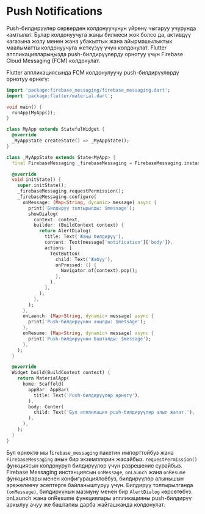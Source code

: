# Push Notifications
Push-билдирүүлөр серверден колдонуучунун үйрөнү чыгаруу учурунда камтылат. Булар колдонуучуга жаңы билмеси жок болсо да, активдүү кагазына жолу менен жана убакыттык жана айырмашылыктык маалыматты колдонуучуга жеткүзүү үчүн колдонулат. Flutter аппликацияларыңызда push-билдирүүлөрдү орнотуу үчүн Firebase Cloud Messaging (FCM) колдонулат.

Flutter аппликациясында FCM колдонулуучу push-билдирүүлөрдү орнотуу өрнөгү:
```dart
import 'package:firebase_messaging/firebase_messaging.dart';
import 'package:flutter/material.dart';

void main() {
  runApp(MyApp());
}

class MyApp extends StatefulWidget {
  @override
  _MyAppState createState() => _MyAppState();
}

class _MyAppState extends State<MyApp> {
  final FirebaseMessaging _firebaseMessaging = FirebaseMessaging.instance;

  @override
  void initState() {
    super.initState();
    _firebaseMessaging.requestPermission();
    _firebaseMessaging.configure(
      onMessage: (Map<String, dynamic> message) async {
        print('Билдирүү толтырылды: $message');
        showDialog(
          context: context,
          builder: (BuildContext context) {
            return AlertDialog(
              title: Text('Жаңы билдирүү'),
              content: Text(message['notification']['body']),
              actions: [
                TextButton(
                  child: Text('Жабуу'),
                  onPressed: () {
                    Navigator.of(context).pop();
                  },
                ),
              ],
            );
          },
        );
      },
      onLaunch: (Map<String, dynamic> message) async {
        print('Push-билдирүүнөн ачылды: $message');
      },
      onResume: (Map<String, dynamic> message) async {
        print('Push-билдирүүнөн башталды: $message');
      },
    );
  }

  @override
  Widget build(BuildContext context) {
    return MaterialApp(
      home: Scaffold(
        appBar: AppBar(
          title: Text('Push-билдирүүлөр өрнөгү'),
        ),
        body: Center(
          child: Text('Бул аппликация push-билдирүүлөр алып жатат.'),
        ),
      ),
    );
  }
}
```
Бул өрнөктө мы f`irebase_messaging` пакетин импорттойбуз жана `FirebaseMessaging` анын бир экземплярин жасайбыз. `requestPermission()` функциясын колдонуруп билдирүүлөр үчүн разрешение сурайбыз. Firebase Messaging инстанциясын `onMessage`, `onLaunch` жана `onResume `функциялары менен конфигурациялоёбуз, билдирүүлөр алынышын эрежелеөчү эсептерге байланыштуруу үчүн. Билдирүү толтырылганда `(onMessage)`, билдирүүнын мазмуну менен бир `AlertDialog` көрсөтөбүз. onLaunch жана onResume функциялары аппликацияны push-билдирүү аркылуу ачуу же баштапкы дарба жайгашканда колдонулат.